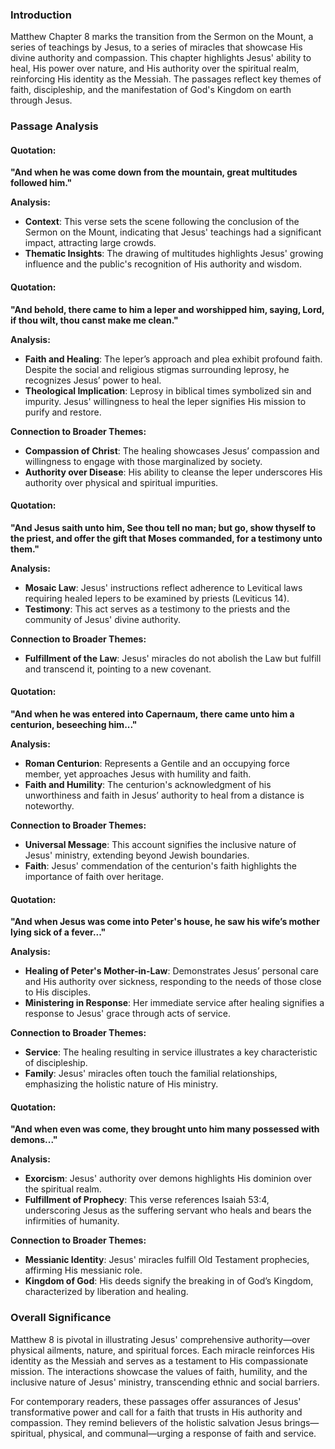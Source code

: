 ### Introduction

Matthew Chapter 8 marks the transition from the Sermon on the Mount, a series of teachings by Jesus, to a series of miracles that showcase His divine authority and compassion. This chapter highlights Jesus' ability to heal, His power over nature, and His authority over the spiritual realm, reinforcing His identity as the Messiah. The passages reflect key themes of faith, discipleship, and the manifestation of God's Kingdom on earth through Jesus.

### Passage Analysis

#### Quotation: 
**"And when he was come down from the mountain, great multitudes followed him."**

**Analysis:**
- **Context**: This verse sets the scene following the conclusion of the Sermon on the Mount, indicating that Jesus' teachings had a significant impact, attracting large crowds.
- **Thematic Insights**: The drawing of multitudes highlights Jesus' growing influence and the public's recognition of His authority and wisdom.

#### Quotation: 
**"And behold, there came to him a leper and worshipped him, saying, Lord, if thou wilt, thou canst make me clean."**

**Analysis:**
- **Faith and Healing**: The leper’s approach and plea exhibit profound faith. Despite the social and religious stigmas surrounding leprosy, he recognizes Jesus’ power to heal.
- **Theological Implication**: Leprosy in biblical times symbolized sin and impurity. Jesus' willingness to heal the leper signifies His mission to purify and restore.
  
**Connection to Broader Themes:**
- **Compassion of Christ**: The healing showcases Jesus’ compassion and willingness to engage with those marginalized by society.
- **Authority over Disease**: His ability to cleanse the leper underscores His authority over physical and spiritual impurities.

#### Quotation: 
**"And Jesus saith unto him, See thou tell no man; but go, show thyself to the priest, and offer the gift that Moses commanded, for a testimony unto them."**

**Analysis:**
- **Mosaic Law**: Jesus' instructions reflect adherence to Levitical laws requiring healed lepers to be examined by priests (Leviticus 14).
- **Testimony**: This act serves as a testimony to the priests and the community of Jesus' divine authority.

**Connection to Broader Themes:**
- **Fulfillment of the Law**: Jesus' miracles do not abolish the Law but fulfill and transcend it, pointing to a new covenant.

#### Quotation: 
**"And when he was entered into Capernaum, there came unto him a centurion, beseeching him..."**

**Analysis:**
- **Roman Centurion**: Represents a Gentile and an occupying force member, yet approaches Jesus with humility and faith.
- **Faith and Humility**: The centurion's acknowledgment of his unworthiness and faith in Jesus’ authority to heal from a distance is noteworthy.

**Connection to Broader Themes:**
- **Universal Message**: This account signifies the inclusive nature of Jesus' ministry, extending beyond Jewish boundaries.
- **Faith**: Jesus' commendation of the centurion's faith highlights the importance of faith over heritage.

#### Quotation: 
**"And when Jesus was come into Peter's house, he saw his wife’s mother lying sick of a fever..."**

**Analysis:**
- **Healing of Peter's Mother-in-Law**: Demonstrates Jesus’ personal care and His authority over sickness, responding to the needs of those close to His disciples.
- **Ministering in Response**: Her immediate service after healing signifies a response to Jesus' grace through acts of service.

**Connection to Broader Themes:**
- **Service**: The healing resulting in service illustrates a key characteristic of discipleship.
- **Family**: Jesus' miracles often touch the familial relationships, emphasizing the holistic nature of His ministry.

#### Quotation: 
**"And when even was come, they brought unto him many possessed with demons..."**

**Analysis:**
- **Exorcism**: Jesus' authority over demons highlights His dominion over the spiritual realm.
- **Fulfillment of Prophecy**: This verse references Isaiah 53:4, underscoring Jesus as the suffering servant who heals and bears the infirmities of humanity.

**Connection to Broader Themes:**
- **Messianic Identity**: Jesus' miracles fulfill Old Testament prophecies, affirming His messianic role.
- **Kingdom of God**: His deeds signify the breaking in of God’s Kingdom, characterized by liberation and healing.

### Overall Significance

Matthew 8 is pivotal in illustrating Jesus' comprehensive authority—over physical ailments, nature, and spiritual forces. Each miracle reinforces His identity as the Messiah and serves as a testament to His compassionate mission. The interactions showcase the values of faith, humility, and the inclusive nature of Jesus' ministry, transcending ethnic and social barriers.

For contemporary readers, these passages offer assurances of Jesus' transformative power and call for a faith that trusts in His authority and compassion. They remind believers of the holistic salvation Jesus brings—spiritual, physical, and communal—urging a response of faith and service.